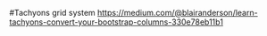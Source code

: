#Tachyons grid system
https://medium.com/@blairanderson/learn-tachyons-convert-your-bootstrap-columns-330e78eb11b1